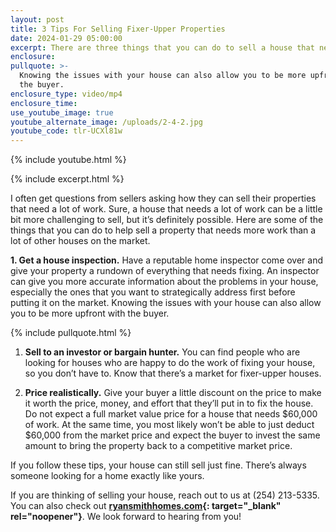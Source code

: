 ```yaml
---
layout: post
title: 3 Tips For Selling Fixer-Upper Properties
date: 2024-01-29 05:00:00
excerpt: There are three things that you can do to sell a house that needs work.
enclosure:
pullquote: >-
  Knowing the issues with your house can also allow you to be more upfront with
  the buyer.
enclosure_type: video/mp4
enclosure_time:
use_youtube_image: true
youtube_alternate_image: /uploads/2-4-2.jpg
youtube_code: tlr-UCXl81w
---
```

{% include youtube.html %}

{% include excerpt.html %}

I often get questions from sellers asking how they can sell their properties that need a lot of work. Sure, a house that needs a lot of work can be a little bit more challenging to sell, but it’s definitely possible. Here are some of the things that you can do to help sell a property that needs more work than a lot of other houses on the market.

**1\. Get a house inspection.** Have a reputable home inspector come over and give your property a rundown of everything that needs fixing. An inspector can give you more accurate information about the problems in your house, especially the ones that you want to strategically address first before putting it on the market. Knowing the issues with your house can also allow you to be more upfront with the buyer.

{% include pullquote.html %}

1. **Sell to an investor or bargain hunter.** You can find people who are looking for houses who are happy to do the work of fixing your house, so you don’t have to. Know that there’s a market for fixer-upper houses.

1. **Price realistically.** Give your buyer a little discount on the price to make it worth the price, money, and effort that they’ll put in to fix the house. Do not expect a full market value price for a house that needs $60,000 of work. At the same time, you most likely won’t be able to just deduct $60,000 from the market price and expect the buyer to invest the same amount to bring the property back to a competitive market price.

If you follow these tips, your house can still sell just fine. There’s always someone looking for a home exactly like yours.

If you are thinking of selling your house, reach out to us at (254) 213-5335. You can also check out **[ryansmithhomes.com](https://www.ryansmithhomes.com/){: target="_blank" rel="noopener"}**. We look forward to hearing from you!